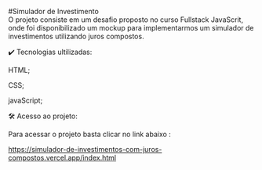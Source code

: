 #Simulador de Investimento  
O projeto consiste em um desafio proposto no curso Fullstack JavaScrit, onde foi disponibilizado um mockup para implementarmos um simulador de investimentos utilizando juros compostos.

✔️ Tecnologias ultilizadas:

HTML;

CSS;

javaScript;


🛠️ Acesso ao projeto:

Para acessar o projeto basta clicar no link abaixo : 

https://simulador-de-investimentos-com-juros-compostos.vercel.app/index.html

